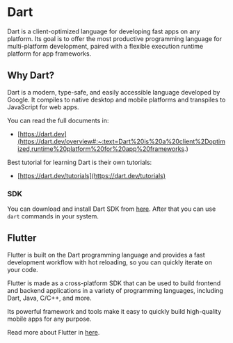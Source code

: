 # Dart

Dart is a client-optimized language 
for developing fast apps on any platform. 
Its goal is to offer the most productive 
programming language for multi-platform 
development, paired with a flexible execution 
runtime platform for app frameworks.

## Why Dart?

Dart is a modern, type-safe, and easily 
accessible language developed by Google. 
It compiles to native desktop and mobile platforms
and transpiles to JavaScript for web apps.

You can read the full documents in:

- [https://dart.dev](https://dart.dev/overview#:~:text=Dart%20is%20a%20client%2Doptimized,runtime%20platform%20for%20app%20frameworks.)

Best tutorial for learning Dart is their own tutorials:

- [https://dart.dev/tutorials](https://dart.dev/tutorials)

### SDK

You can download and install Dart SDK from [here](https://dart.dev/get-dart).
After that you can use ```dart``` commands in your system.

## Flutter

Flutter is built on the Dart programming 
language and provides a fast development 
workflow with hot reloading, so you can quickly iterate on your code.


Flutter is made as a cross-platform SDK 
that can be used to build frontend and 
backend applications in a variety of 
programming languages, including Dart, 
Java, C/C++, and more. 

Its powerful framework and tools make 
it easy to quickly build high-quality
mobile apps for any purpose.

Read more about Flutter in [here](https://flutter.dev/).
